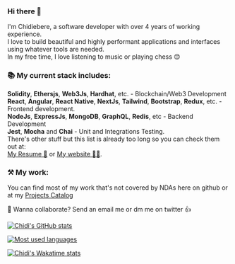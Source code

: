### Hi there 👋

I'm Chidiebere, a software developer with over 4 years of working experience. <br>
I love to build beautiful and highly performant applications and interfaces using whatever tools are needed. <br>
In my free time, I love listening to music or playing chess 😊 <br>

### 📚 My current stack includes:

**Solidity**, **Ethersjs**, **Web3Js**, **Hardhat**, etc. - Blockchain/Web3 Development <br>
**React**, **Angular**, **React Native**, **NextJs**, **Tailwind**, **Bootstrap**, **Redux**, etc. - Frontend development. <br>
**NodeJs**, **ExpressJs**, **MongoDB**, **GraphQL**, **Redis**, etc - Backend Development <br>
**Jest**, **Mocha** and **Chai** - Unit and Integrations Testing. <br>
There's other stuff but this list is already too long so you can check them out at: <br>
[My Resume 🧾](https://drive.google.com/file/d/1S0myL39LNDFXdpuZQLh1GNNeBN4hx3hK/view?usp=sharing) or
[My website 👨‍💻](https://www.thechidiebere.com).<br>

### ⚒ My work:

You can find most of my work that's not covered by NDAs here on github or at my [Projects Catalog](https://docs.google.com/document/d/1mOgn7CP1zsRRNLGc2eRUn_b_cvmVIi1FAbnlrVT9Pns/edit?usp=sharing)<br>

🤝 Wanna collaborate? Send an email me or dm me on twitter 👍<br>

[![Chidi's GitHub stats](https://github-readme-stats.vercel.app/api?username=davien21&count_private=true&show_icons=true&theme=gotham&line_height=27)](https://github.com/murewaashiru/github-readme-stats)

[![Most used languages ](https://github-readme-stats.vercel.app/api/top-langs/?username=davien21&theme=gotham&count_private=true&line_height=27)](https://github.com/anuraghazra/github-readme-stats)

[![Chidi's Wakatime stats](https://github-readme-stats.vercel.app/api/wakatime?username=davien21&theme=gotham&count_private=true&line_height=27&langs_count=7)](https://github.com/anuraghazra/github-readme-stats)

